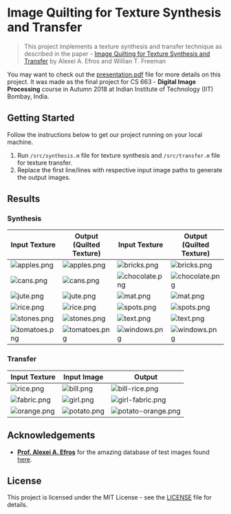 # Image Quilting for Texture Synthesis and Transfer

> This project implements a texture synthesis and transfer technique as described in the paper - [Image Quilting for Texture Synthesis and Transfer](https://people.eecs.berkeley.edu/~efros/research/quilting/quilting.pdf) by Alexei A. Efros and Willian T. Freeman

You may want to check out the [presentation.pdf](/docs/presentation.pdf) file for more details on this project. It was made as the final project for CS 663 - **Digital Image Processing** course in Autumn 2018 at Indian Institute of Technology (IIT) Bombay, India.

## Getting Started

Follow the instructions below to get our project running on your local machine.

1. Run `/src/synthesis.m` file for texture synthesis and `/src/transfer.m` file for texture transfer.
2. Replace the first line/lines with respective input image paths to generate the output images.

## Results

### Synthesis

| Input Texture                              | Output (Quilted Texture)                    | Input Texture                              | Output (Quilted Texture)                    |
| ------------------------------------------ | ------------------------------------------- | ------------------------------------------ | ------------------------------------------- |
| ![apples.png](inputs/synthesis/apples.png) | ![apples.png](outputs/synthesis/apples.png) | ![bricks.png](inputs/synthesis/bricks.png) | ![bricks.png](outputs/synthesis/bricks.png) |
| ![cans.png](inputs/synthesis/cans.png) | ![cans.png](outputs/synthesis/cans.png) | ![chocolate.png](inputs/synthesis/chocolate.png) | ![chocolate.png](outputs/synthesis/chocolate.png) |
| ![jute.png](inputs/synthesis/jute.png) | ![jute.png](outputs/synthesis/jute.png) | ![mat.png](inputs/synthesis/mat.png) | ![mat.png](outputs/synthesis/mat.png) |
| ![rice.png](inputs/synthesis/rice.png) | ![rice.png](outputs/synthesis/rice.png) | ![spots.png](inputs/synthesis/spots.png) | ![spots.png](outputs/synthesis/spots.png) |
| ![stones.png](inputs/synthesis/stones.png) | ![stones.png](outputs/synthesis/stones.png) | ![text.png](inputs/synthesis/text.png) | ![text.png](outputs/synthesis/text.png) |
| ![tomatoes.png](inputs/synthesis/tomatoes.png) | ![tomatoes.png](outputs/synthesis/tomatoes.png) | ![windows.png](inputs/synthesis/windows.png) | ![windows.png](outputs/synthesis/windows.png) |

### Transfer

| Input Texture | Input Image | Output |
| ---------------------------------------------------- | -------------------------------------------------- | -------------------------------------------------------- |
| ![rice.png](inputs/transfer/rice.png)                                                    | ![bill.png](inputs/transfer/bill.png)                                                  | ![bill-rice.png](outputs/transfer/bill-rice.png)                                                        |
| ![fabric.png](inputs/transfer/fabric.png)                                                    | ![girl.png](inputs/transfer/girl.png)                                                  | ![girl-fabric.png](outputs/transfer/girl-fabric.png)                                                        |
| ![orange.png](inputs/transfer/orange.png)                                                    | ![potato.png](inputs/transfer/potato.png)                                                  | ![potato-orange.png](outputs/transfer/potato-orange.png)                                                        |




## Acknowledgements

- **[Prof. Alexei A. Efros](https://people.eecs.berkeley.edu/~efros/)** for the amazing database of test images found [here](https://people.eecs.berkeley.edu/~efros/research/quilting/figs/).

## License

This project is licensed under the MIT License - see the [LICENSE](LICENSE) file for details.

